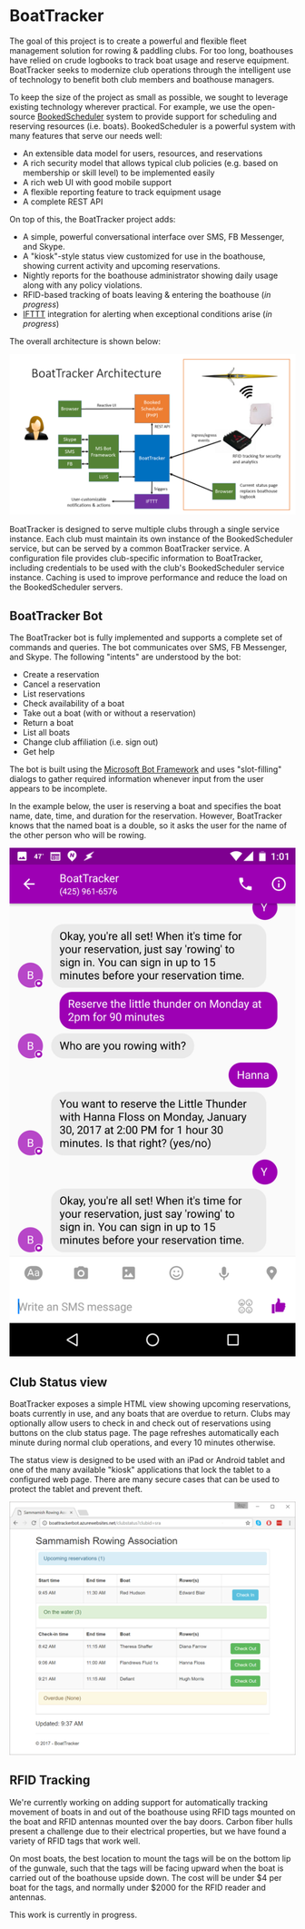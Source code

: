 # BoatTracker

The goal of this project is to create a powerful and flexible fleet management solution for rowing &amp;
paddling clubs. For too long, boathouses have relied on crude logbooks to track boat usage and
reserve equipment. BoatTracker seeks to modernize club operations through the intelligent use of
technology to benefit both club members and boathouse managers.

To keep the size of the project as small as possible, we sought to leverage existing technology wherever
practical. For example, we use the open-source [BookedScheduler](http://bookedscheduler.com/) system
to provide support for scheduling and reserving resources (i.e. boats). BookedScheduler is a powerful system with many
features that serve our needs well:

* An extensible data model for users, resources, and reservations
* A rich security model that allows typical club policies (e.g. based on membership or skill level) to be implemented easily
* A rich web UI with good mobile support
* A flexible reporting feature to track equipment usage
* A complete REST API

On top of this, the BoatTracker project adds:

* A simple, powerful conversational interface over SMS, FB Messenger, and Skype.
* A "kiosk"-style status view customized for use in the boathouse, showing current activity and upcoming reservations.
* Nightly reports for the boathouse administrator showing daily usage along with any policy violations.
* RFID-based tracking of boats leaving &amp; entering the boathouse (*in progress*)
* [IFTTT](https://ifttt.com) integration for alerting when exceptional conditions arise (*in progress*)

The overall architecture is shown below:

![BoatTracker Architecture](https://github.com/CrewNerd/BoatTracker/raw/master/artwork/BoatTracker.png "BoatTracker Architecture")

BoatTracker is designed to serve multiple clubs through a single service instance. Each club
must maintain its own instance of the BookedScheduler service, but can be served by a common BoatTracker service.
A configuration file provides club-specific information to BoatTracker, including credentials to be used
with the club's BookedScheduler service instance. Caching is used to improve performance and reduce
the load on the BookedScheduler servers.

## BoatTracker Bot

The BoatTracker bot is fully implemented and supports a complete set of commands and queries.
The bot communicates over SMS, FB Messenger, and Skype. The following "intents" are understood
by the bot:

  * Create a reservation
  * Cancel a reservation
  * List reservations
  * Check availability of a boat
  * Take out a boat (with or without a reservation)
  * Return a boat
  * List all boats
  * Change club affiliation (i.e. sign out)
  * Get help

The bot is built using the [Microsoft Bot Framework](https://dev.botframework.com/) and uses "slot-filling" dialogs to gather required
information whenever input from the user appears to be incomplete.

In the example below, the user
is reserving a boat and specifies the boat name, date, time, and duration for the reservation. However,
BoatTracker knows that the named boat is a double, so it asks the user for the name of the other
person who will be rowing.

![Bot Example](https://github.com/CrewNerd/BoatTracker/raw/master/artwork/BotSample.png "Bot Example")

## Club Status view

BoatTracker exposes a simple HTML view showing upcoming reservations, boats currently in use, and any
boats that are overdue to return. Clubs may optionally allow users to check in and check out of
reservations using buttons on the club status page. The page refreshes automatically each minute during
normal club operations, and every 10 minutes otherwise.

The status view is designed to be used with an iPad or Android tablet and one of the many available
"kiosk" applications that lock the tablet to a configured web page. There are many secure cases that
can be used to protect the tablet and prevent theft.

![Status View](https://github.com/CrewNerd/BoatTracker/raw/master/artwork/StatusView.png "Club Status View")

## RFID Tracking

We're currently working on adding support for automatically tracking movement of boats in and out
of the boathouse using RFID tags mounted on the boat and RFID antennas mounted over the bay doors.
Carbon fiber hulls present a challenge due to their electrical properties, but we have found a variety
of RFID tags that work well.

On most boats, the best location to mount the tags will be on the bottom lip of the gunwale, such that
the tags will be facing upward when the boat is carried out of the boathouse upside down. The cost will be
under $4 per boat for the tags, and normally under $2000 for the RFID reader and antennas.

This work is currently in progress.

